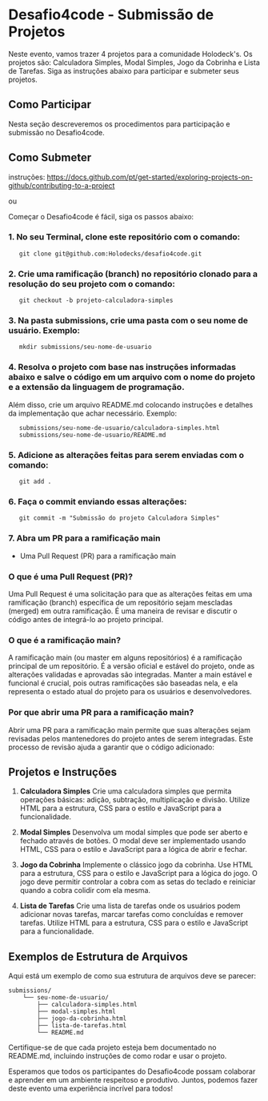 # Desafio4code - Submissão de Projetos

Neste evento, vamos trazer 4 projetos para a comunidade Holodeck's. Os projetos são: Calculadora Simples, Modal Simples, Jogo da Cobrinha e Lista de Tarefas. Siga as instruções abaixo para participar e submeter seus projetos.

## Como Participar

Nesta seção descreveremos os procedimentos para participação e submissão no Desafio4code.

## Como Submeter

instruções: https://docs.github.com/pt/get-started/exploring-projects-on-github/contributing-to-a-project

ou

Começar o Desafio4code é fácil, siga os passos abaixo:

### 1. No seu Terminal, clone este repositório com o comando:
   
       git clone git@github.com:Holodecks/desafio4code.git
   
### 2. Crie uma ramificação (branch) no repositório clonado para a resolução do seu projeto com o comando:

       git checkout -b projeto-calculadora-simples

### 3. Na pasta submissions, crie uma pasta com o seu nome de usuário. Exemplo:

       mkdir submissions/seu-nome-de-usuario

### 4. Resolva o projeto com base nas instruções informadas abaixo e salve o código em um arquivo com o nome do projeto e a extensão da linguagem de programação.
Além disso, crie um arquivo README.md colocando instruções e detalhes da implementação que achar necessário. Exemplo:

       submissions/seu-nome-de-usuario/calculadora-simples.html
       submissions/seu-nome-de-usuario/README.md

### 5. Adicione as alterações feitas para serem enviadas com o comando:

       git add .

### 6. Faça o commit enviando essas alterações:

       git commit -m "Submissão do projeto Calculadora Simples"

### 7. Abra um PR para a ramificação main

- Uma Pull Request (PR) para a ramificação main

### O que é uma Pull Request (PR)?

Uma Pull Request é uma solicitação para que as alterações feitas em uma ramificação (branch) específica de um repositório sejam mescladas (merged) em outra ramificação. É uma maneira de revisar e discutir o código antes de integrá-lo ao projeto principal.

### O que é a ramificação main?

A ramificação main (ou master em alguns repositórios) é a ramificação principal de um repositório. É a versão oficial e estável do projeto, onde as alterações validadas e aprovadas são integradas. Manter a main estável e funcional é crucial, pois outras ramificações são baseadas nela, e ela representa o estado atual do projeto para os usuários e desenvolvedores.

### Por que abrir uma PR para a ramificação main?

Abrir uma PR para a ramificação main permite que suas alterações sejam revisadas pelos mantenedores do projeto antes de serem integradas. Este processo de revisão ajuda a garantir que o código adicionado:

## Projetos e Instruções

1. **Calculadora Simples**
   Crie uma calculadora simples que permita operações básicas: adição, subtração, multiplicação e divisão. Utilize HTML para a estrutura, CSS para o estilo e JavaScript para a funcionalidade.

2. **Modal Simples**
   Desenvolva um modal simples que pode ser aberto e fechado através de botões. O modal deve ser implementado usando HTML, CSS para o estilo e JavaScript para a lógica de abrir e fechar.

3. **Jogo da Cobrinha**
   Implemente o clássico jogo da cobrinha. Use HTML para a estrutura, CSS para o estilo e JavaScript para a lógica do jogo. O jogo deve permitir controlar a cobra com as setas do teclado e reiniciar quando a cobra colidir com ela mesma.

4. **Lista de Tarefas**
   Crie uma lista de tarefas onde os usuários podem adicionar novas tarefas, marcar tarefas como concluídas e remover tarefas. Utilize HTML para a estrutura, CSS para o estilo e JavaScript para a funcionalidade.

## Exemplos de Estrutura de Arquivos

Aqui está um exemplo de como sua estrutura de arquivos deve se parecer:

    submissions/
        └── seu-nome-de-usuario/
            ├── calculadora-simples.html
            ├── modal-simples.html
            ├── jogo-da-cobrinha.html
            ├── lista-de-tarefas.html
            └── README.md

Certifique-se de que cada projeto esteja bem documentado no README.md, incluindo instruções de como rodar e usar o projeto.

Esperamos que todos os participantes do Desafio4code possam colaborar e aprender em um ambiente respeitoso e produtivo. Juntos, podemos fazer deste evento uma experiência incrível para todos!
